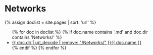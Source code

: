 # Networks

{% assign doclist = site.pages | sort: 'url'  %}
<ul>
{% for doc in doclist %}
    {% if doc.name contains '.md' and doc.dir contains 'Networks/' %}
        <li><a href="{{ site.baseurl }}{{ doc.url }}">{{ doc.dir | url_decode | remove: "/Networks/" }}{{ doc.name }}</a></li>
    {% endif %}
{% endfor %}
</ul>